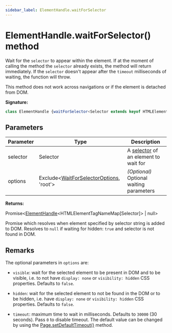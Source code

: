 ```yaml
---
sidebar_label: ElementHandle.waitForSelector
---
```

# ElementHandle.waitForSelector() method

Wait for the `selector` to appear within the element. If at the moment of calling the method the `selector` already exists, the method will return immediately. If the `selector` doesn't appear after the `timeout` milliseconds of waiting, the function will throw.

This method does not work across navigations or if the element is detached from DOM.

**Signature:**

```typescript
class ElementHandle {waitForSelector<Selector extends keyof HTMLElementTagNameMap>(selector: Selector, options?: Exclude<WaitForSelectorOptions, 'root'>): Promise<ElementHandle<HTMLElementTagNameMap[Selector]> | null>;}
```

## Parameters

|  Parameter | Type | Description |
|  --- | --- | --- |
|  selector | Selector | A [selector](https://developer.mozilla.org/en-US/docs/Web/CSS/CSS_Selectors) of an element to wait for |
|  options | Exclude&lt;[WaitForSelectorOptions](./puppeteer.waitforselectoroptions.md), 'root'&gt; | <i>(Optional)</i> Optional waiting parameters |

**Returns:**

Promise&lt;[ElementHandle](./puppeteer.elementhandle.md)&lt;HTMLElementTagNameMap\[Selector\]&gt; \| null&gt;

Promise which resolves when element specified by selector string is added to DOM. Resolves to `null` if waiting for hidden: `true` and selector is not found in DOM.

## Remarks

The optional parameters in `options` are:

- `visible`: wait for the selected element to be present in DOM and to be visible, i.e. to not have `display: none` or `visibility: hidden` CSS properties. Defaults to `false`.

- `hidden`: wait for the selected element to not be found in the DOM or to be hidden, i.e. have `display: none` or `visibility: hidden` CSS properties. Defaults to `false`.

- `timeout`: maximum time to wait in milliseconds. Defaults to `30000` (30 seconds). Pass `0` to disable timeout. The default value can be changed by using the [Page.setDefaultTimeout()](./puppeteer.page.setdefaulttimeout.md) method.

